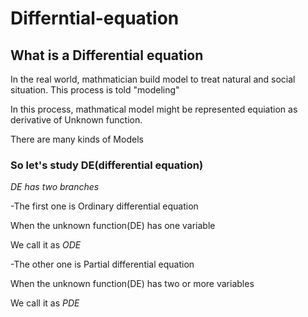 # Differntial-equation

## What is a Differential equation

In the real world, mathmatician build model to treat natural and social situation.
This process is told "modeling"

In this process, mathmatical model might be represented equiation as derivative of Unknown function.

There are many kinds of Models 


### So let's study DE(differential equation)


*DE has two branches*

-The first one is Ordinary differential equation

When the unknown function(DE) has one variable

We call it as *ODE*


-The other one is Partial differential equation

When the unknown function(DE) has two or more variables

We call it as *PDE*
